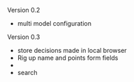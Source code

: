 
Version 0.2
- multi model configuration

Version 0.3
- store decisions made in local browser
- Rig up name and points form fields
- 
- search